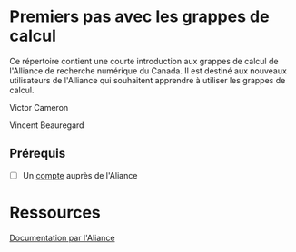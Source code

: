 # Premiers pas avec les grappes de calcul

Ce répertoire contient une courte introduction aux grappes de calcul de l'Alliance de recherche numérique du Canada. Il est destiné aux nouveaux utilisateurs de l'Alliance qui souhaitent apprendre à utiliser les grappes de calcul.

Victor Cameron

Vincent Beauregard

## Prérequis

- [ ] Un [compte](https://alliancecan.ca/en/services/advanced-research-computing/account-management/apply-account) auprès de l'Aliance



# Ressources

[Documentation par l'Aliance](https://docs.alliancecan.ca/wiki/Technical_documentation/fr)
